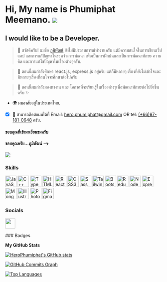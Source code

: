 Hi, My name is Phumiphat Meemano. ![](https://user-images.githubusercontent.com/18350557/176309783-0785949b-9127-417c-8b55-ab5a4333674e.gif)
=========================================================================================================================================

I would like to be a Developer.
------------------------------

> 🌱 สวัสดีครับ! ผมชื่อ [ภูมิพัฒน์](https://github.com/HeroPhumiphat) ยังไม่มีประสบการณ์ทำงานครับ แต่มีความสนใจในการเขียนเว็ปแอป และการแก้ปัญหาในระหว่างการพัฒนา เพื่อเป็นการฝึกฝนและเป็นการพัฒนาทักษะ ความคิด และการแก้ไขปัญหาในเรื่องต่างๆครับ.

> 🧠 ตอนนี้ผมกำลังศึกษา react.js, express.js อยู่ครับ แต่ก็มีหลายๆ เรื่องที่ยังไม่เข้าใจและมีหลายๆเรื่องที่สนใจจะศึกษาต่อไปครับ

> 🔭 ตอนนี้ผมกำลังมองหางาน และ โอกาศที่จะเรียนรู้ในเรื่องต่างๆเพื่อพัฒนาทักษะต่อไปยิ่งขึ้นครับ ✨

* 🌍 ผมอาศัยอยู่ในประเทศไทย.

- [x] 💬 สามารถติดต่อผมได้ที่ Email: hero.phumiphat@gmail.com OR tel: [(+66)97-181-0648](https://github.com/HeroPhumiphat) ครับ.

#### ขอบคุณที่เข้ามาเยี่ยมชมครับ
#### ขอบคุณครับ...ภูมิพัฒน์ -->

<a href="https://www.github.com/HeroPhumiphat" target="_blank" rel="noreferrer"><img
src="https://img.shields.io/github/followers/HeroPhumiphat?logo=github&style=for-the-badge&color=0891b2&labelColor=1c1917" /></a>
### Skills

<p align="left">
<a href="https://developer.mozilla.org/en-US/docs/Web/JavaScript" target="_blank" rel="noreferrer"><img src="https://raw.githubusercontent.com/danielcranney/readme-generator/main/public/icons/skills/javascript-colored.svg" width="36" height="36" alt="JavaScript" /></a>
<a href="https://docs.microsoft.com/en-us/cpp/?view=msvc-170" target="_blank" rel="noreferrer"><img src="https://raw.githubusercontent.com/danielcranney/readme-generator/main/public/icons/skills/cplusplus-colored.svg" width="36" height="36" alt="C++" /></a>
<a href="https://www.typescriptlang.org/" target="_blank" rel="noreferrer"><img src="https://raw.githubusercontent.com/danielcranney/readme-generator/main/public/icons/skills/typescript-colored.svg" width="36" height="36" alt="TypeScript" /></a>
<a href="https://developer.mozilla.org/en-US/docs/Glossary/HTML5" target="_blank" rel="noreferrer"><img src="https://raw.githubusercontent.com/danielcranney/readme-generator/main/public/icons/skills/html5-colored.svg" width="36" height="36" alt="HTML5" /></a>
<a href="https://reactjs.org/" target="_blank" rel="noreferrer"><img src="https://raw.githubusercontent.com/danielcranney/readme-generator/main/public/icons/skills/react-colored.svg" width="36" height="36" alt="React" /></a>
<a href="https://www.w3.org/TR/CSS/#css" target="_blank" rel="noreferrer"><img src="https://raw.githubusercontent.com/danielcranney/readme-generator/main/public/icons/skills/css3-colored.svg" width="36" height="36" alt="CSS3" /></a>
<a href="https://sass-lang.com/" target="_blank" rel="noreferrer"><img src="https://raw.githubusercontent.com/danielcranney/readme-generator/main/public/icons/skills/sass-colored.svg" width="36" height="36" alt="Sass" /></a>
<a href="https://tailwindcss.com/" target="_blank" rel="noreferrer"><img src="https://raw.githubusercontent.com/danielcranney/readme-generator/main/public/icons/skills/tailwindcss-colored.svg" width="36" height="36" alt="TailwindCSS" /></a>
<a href="https://getbootstrap.com/" target="_blank" rel="noreferrer"><img src="https://raw.githubusercontent.com/danielcranney/readme-generator/main/public/icons/skills/bootstrap-colored.svg" width="36" height="36" alt="Bootstrap" /></a>
<a href="https://redux.js.org/" target="_blank" rel="noreferrer"><img src="https://raw.githubusercontent.com/danielcranney/readme-generator/main/public/icons/skills/redux-colored.svg" width="36" height="36" alt="Redux" /></a>
<a href="https://nodejs.org/en/" target="_blank" rel="noreferrer"><img src="https://raw.githubusercontent.com/danielcranney/readme-generator/main/public/icons/skills/nodejs-colored.svg" width="36" height="36" alt="NodeJS" /></a>
<a href="https://expressjs.com/" target="_blank" rel="noreferrer"><img src="https://raw.githubusercontent.com/danielcranney/readme-generator/main/public/icons/skills/express-colored.svg" width="36" height="36" alt="Express" /></a>
<a href="https://www.mongodb.com/" target="_blank" rel="noreferrer"><img src="https://raw.githubusercontent.com/danielcranney/readme-generator/main/public/icons/skills/mongodb-colored.svg" width="36" height="36" alt="MongoDB" /></a>
<a href="adobe.com/uk/products/illustrator.html" target="_blank" rel="noreferrer"><img src="https://raw.githubusercontent.com/danielcranney/readme-generator/main/public/icons/skills/illustrator-colored.svg" width="36" height="36" alt="Illustrator" /></a>
<a href="https://www.adobe.com/uk/products/photoshop.html" target="_blank" rel="noreferrer"><img src="https://raw.githubusercontent.com/danielcranney/readme-generator/main/public/icons/skills/photoshop-colored.svg" width="36" height="36" alt="Photoshop" /></a>
<a href="https://www.figma.com/" target="_blank" rel="noreferrer"><img src="https://raw.githubusercontent.com/danielcranney/readme-generator/main/public/icons/skills/figma-colored.svg" width="36" height="36" alt="Figma" /></a>
</p>

### Socials

<p align="left"> <a href="https://www.github.com/HeroPhumiphat" target="_blank" rel="noreferrer"><img src="https://raw.githubusercontent.com/danielcranney/readme-generator/main/public/icons/socials/github.svg" width="32" height="32" /></a></p>
### Badges

<b>My GitHub Stats</b>

<a href="http://www.github.com/HeroPhumiphat"><img src="https://github-readme-stats.vercel.app/api?username=HeroPhumiphat&show_icons=true&hide=&count_private=true&title_color=0891b2&text_color=ffffff&icon_color=0891b2&bg_color=1c1917&hide_border=true&show_icons=true" alt="HeroPhumiphat's GitHub stats" /></a>

<a href="http://www.github.com/HeroPhumiphat"><img src="https://github-readme-activity-graph.cyclic.app/graph?username=HeroPhumiphat&bg_color=1c1917&color=ffffff&line=0891b2&point=ffffff&area_color=1c1917&area=true&hide_border=true&custom_title=GitHub%20Commits%20Graph" alt="GitHub Commits Graph" /></a>

<a href="https://github.com/HeroPhumiphat" align="left"><img src="https://github-readme-stats.vercel.app/api/top-langs/?username=HeroPhumiphat&langs_count=10&title_color=0891b2&text_color=ffffff&icon_color=0891b2&bg_color=1c1917&hide_border=true&locale=en&custom_title=Top%20%Languages" alt="Top Languages" /></a>


<!-- # Hi!, I'm Phuhmiphat👋.

> 🌱 สวัสดีครับ! ผมชื่อ [ภูมิพัฒน์](https://github.com/HeroPhumiphat) ยังไม่มีประสบการณ์ทำงานครับ แต่มีความสนใจในการแก้ปัญหาในการเขียนโปรแกรมครับ

> 🔭 ตอนนี้ผมกำลังศึกษา react.js, express.js อยู่ครับ แต่ก็มีหลายๆ เรื่องที่ยังไม่เข้าใจและมีหลายๆเรื่องที่สนใจจะศึกษาต่อไปครับ

> 👯 ตอนนี้ผมกำลังมองหางาน และ โอกาศที่จะเรียนรู้ในเรื่องต่างๆเพื่อพัฒนาทักษะต่อไปยิ่งขึ้นครับ ✨

- [x] 💬 ติดต่อผมได้ที่ Email: hero.phumiphat@gmail.com || tel: [(+66)97-181-0648](https://github.com/HeroPhumiphat) ครับ.

#### ขอบคุณที่เข้ามาเยี่ยมชมครับ
#### ขอบคุณครับ...ภูมิพัฒน์ -->



<!--
**HeroPhumiphat/HeroPhumiphat** is a  _special_ ✨ repository because its `README.md` (this file) appears on your GitHub profile.

Here are some ideas to get you started:

-  I’m currently working on ...
- 🌱 I’m currently learning ...
- 👯 I’m looking to collaborate on ...
- 🤔 I’m looking for help with ...
- 💬 Ask me about ...
- 📫 How to reach me: ...
- 😄 Pronouns: ...
- ⚡ F ตอun fact: ...
-->
